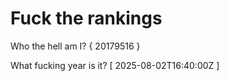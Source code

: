 # Fuck the rankings

Who the hell am I?
{ 20179516 }

What fucking year is it?
[ 2025-08-02T16:40:00Z ]
